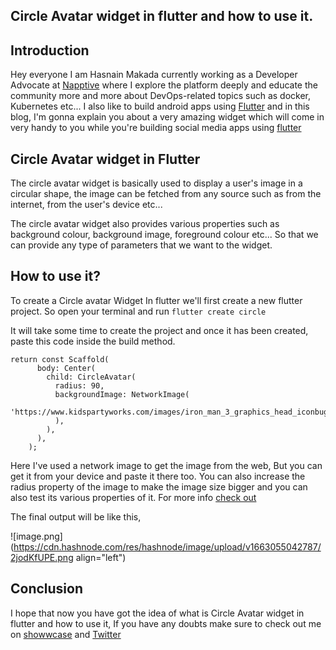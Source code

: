 ## Circle Avatar widget in flutter and how to use it.

## Introduction

Hey everyone I am Hasnain Makada currently working as a Developer Advocate at [Napptive](https://napptive.com) where I explore the platform deeply and educate the community more and more about DevOps-related topics such as docker, Kubernetes etc... I also like to build android apps using [Flutter](https://flutter.dev/) and in this blog, I'm gonna explain you about a very amazing widget which will come in very handy to you while you're building social media apps using [flutter](https://flutter.dev)

## Circle Avatar widget in Flutter

The circle avatar widget is basically used to display a user's image in a circular shape, the image can be fetched from any source such as from the internet, from the user's device etc... 

The circle avatar widget also provides various properties such as background colour, background image, foreground colour etc... So that we can provide any type of parameters that we want to the widget.

## How to use it?

To create a Circle avatar Widget In flutter we'll first create a new flutter project. So open your terminal and run `flutter create circle`

It will take some time to create the project and once it has been created, paste this code inside the build method.
```
return const Scaffold(
      body: Center(
        child: CircleAvatar(
          radius: 90,
          backgroundImage: NetworkImage(
            'https://www.kidspartyworks.com/images/iron_man_3_graphics_head_iconbug.jpg',
          ),
        ),
      ),
    );

```
Here I've used a network image to get the image from the web, But you can get it from your device and paste it there too. You can also increase the radius property of the image to make the image size bigger and you can also test its various properties of it. For more info [check out](https://api.flutter.dev/flutter/material/CircleAvatar-class.html)

The final output will be like this,

![image.png](https://cdn.hashnode.com/res/hashnode/image/upload/v1663055042787/2jodKfUPE.png align="left")

## Conclusion

I hope that now you have got the idea of what is Circle Avatar widget in flutter and how to use it, If you have any doubts make sure to check out me on [showwcase](https://showwcase.com/hasnainmakada-99) and [Twitter](https://twitter.com/Hasnain_Makada)
